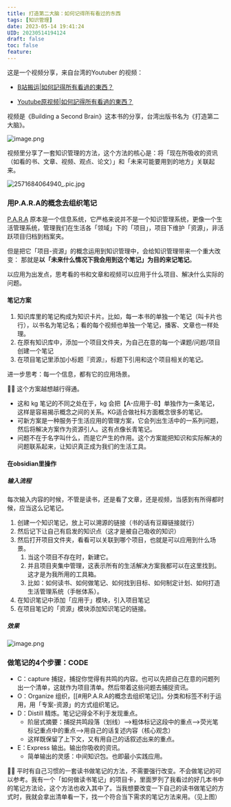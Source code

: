 ```yaml
---
title: 打造第二大脑：如何记得所有看过的东西
tags: [知识管理]
date: 2023-05-14 19:41:24
UID: 20230514194124
draft: false
toc: false
feature: 
---
```


这是一个视频分享，来自台湾的Youtuber 的视频：

- [B站搬运|如何記得所有看過的東西？](https://www.bilibili.com/video/BV1mL411m7ic/?spm_id_from=333.999.0.0&vd_source=ebb94d57c4e84cc0314c73e881f25a9c)

- [Youtube原视频|如何記得所有看過的東西？](https://youtu.be/iYb3O2MockQ)


视频是《Building a Second Brain》这本书的分享，台湾出版书名为《打造第二大脑》。

![image.png](https://s2.loli.net/2023/05/03/M7pZDB2OfnX5Ht3.png)

视频里分享了一套知识管理的方法，这个方法的核心是：将「现在所吸收的资讯（如看的书、文章、视频、观点、论文）」和「未来可能要用到的地方」关联起来。

<!--more-->

![2571684064940_.pic.jpg](https://s2.loli.net/2023/05/14/UjqfpXvR5GFkCJK.jpg)


### 用P.A.R.A的概念去组织笔记

[P.A.R.A](https://www.notion.so/Para-e0781dd14e87452eb8484ecc5f5636a9) 原本是一个信息系统，它严格来说并不是一个知识管理系统，更像一个生活管理系统，管理我们在生活各「领域」下的「项目」，项目下维护「资源」，非活跃项目归档到档案夹。

但是把它「项目-资源」的概念运用到知识管理中，会给知识管理带来一个重大改变：
那就是**以「未来什么情况下我会用到这个笔记」为目的来记笔记**。

以应用为出发点，思考看的书和文章和视频可以应用于什么项目、解决什么实际的问题。

#### 笔记方案
1. 知识库里的笔记构成为知识卡片。比如，每一本书的单独一个笔记（叫卡片也行），以书名为笔记名；看的每个视频也单独一个笔记，播客、文章也一样处理。
2. 在原有知识库中，添加一个项目文件夹，为自己在意的每一个课题/问题/项目创建一个笔记
3. 在项目笔记里添加小标题『资源』，标题下引用和这个项目相关的笔记。

进一步思考：每一个信息，都有它的应用场景。

✍🏻 这个方案越想越行得通。
- 这和 kg 笔记的不同之处在于，kg 会把【A-应用于-B】单独作为一条笔记，这样是容易揭示概念之间的关系。KG适合做社科方面概念很多的笔记。
- 可新方案是一种服务于生活应用的管理方案，它会列出生活中的一系列问题，然后将解决方案作为资源引人。这有点像长青笔记。
- 问题不在于名字叫什么，而是它产生的作用。这个方案能把知识和实际解决的问题联系起来，让知识真正成为我们的生活工具。


#### 在obsidian里操作

##### 输入流程
每次输入内容的时候，不管是读书，还是看了文章，还是视频，当感到有所得都时候，应当这么记笔记。

1. 创建一个知识笔记，放上可以溯源的链接（书的话有豆瓣链接就行）
2. 然后记下让自己有启发的知识点（这才是被自己吸收的知识）
3. 然后打开项目文件夹，看看可以关联到哪个项目，也就是可以应用到什么场景。
	1. 当这个项目不存在时，新建它。
	2. 并且项目夹集中管理，这表示所有的生活解决方案我都可以在这里找到。这才是为我所用的工具箱。
	3. 比如：如何读书、如何做笔记、如何找到目标、如何制定计划、如何打造生活管理系统（手帐体系）。
4. 在知识笔记中添加「应用于」模块，引入项目笔记
5. 在项目笔记的「资源」模块添加知识笔记的链接。

##### 效果
![image.png](https://s2.loli.net/2023/05/03/6YRkZxmrE4gaDHn.png)

### 做笔记的4个步骤：CODE
- C：capture 捕捉，捕捉你觉得有共鸣的内容。也可以先把自己在意的问题列出一个清单，这就作为项目清单。然后带着这些问题去捕捉资讯。
- O：Organize 组织，[[#用P.A.R.A的概念去组织笔记]]。分类和标签不利于运用，用「专案-资源」的方式组织笔记。
- D：Distill 精炼。笔记记得全不利于发现重点。
	- 阶层式摘要：捕捉共鸣段落（划线）-->粗体标记这段中的重点-->荧光笔标记重点中的重点-->用自己的话复述内容（核心观念）
	- 这样既保留了上下文，又有用自己的话叙述出来的重点。
- E：Express 输出。输出你吸收的资讯。
	- 简单输出的灵感：中间知识包。也即最小实践应用。

✍🏻 平时有自己习惯的一套读书做笔记的方法，不需要强行改变。不会做笔记的可以参考。我有一个「如何做读书笔记」的项目卡，里面罗列了我看过的好几本书中的笔记方法论，这个方法也收入其中了。当我想要改变一下自己的读书做笔记的方式时，我就会拿出清单看一下，找一个符合当下需求的笔记方法来用。（见上图）